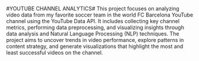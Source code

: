 #YOUTUBE CHANNEL ANALYTICS#
This project focuses on analyzing video data from my favorite soccer team in the world FC Barcelona YouTube channel using the YouTube Data API. It includes collecting key channel metrics, performing data preprocessing, and visualizing insights through data analysis and Natural Language Processing (NLP) techniques. The project aims to uncover trends in video performance, explore patterns in content strategy, and generate visualizations that highlight the most and least successful videos on the channel.
